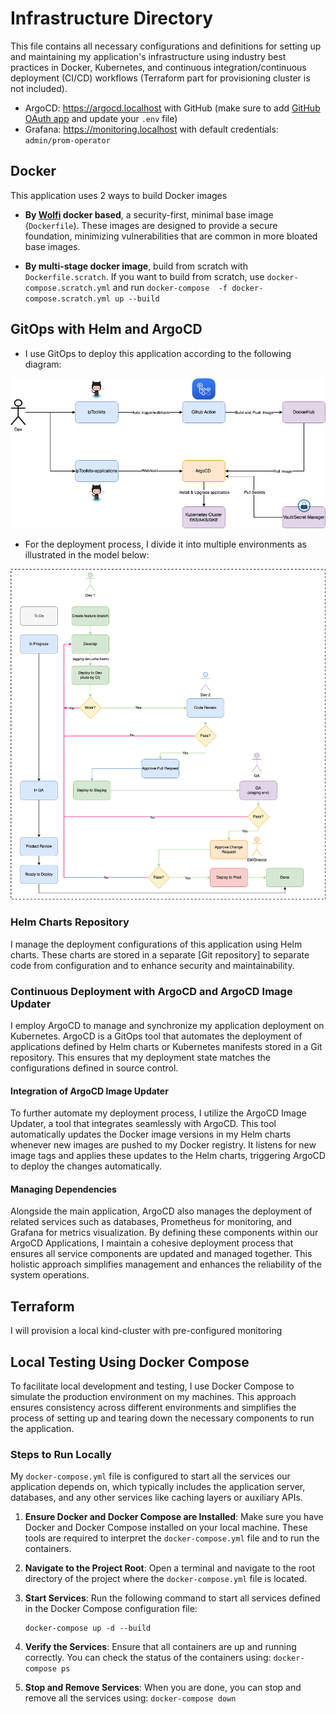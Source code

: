 # Infrastructure Directory

This file contains all necessary configurations and definitions for setting up and maintaining my application's infrastructure using industry best practices in Docker, Kubernetes, and continuous integration/continuous deployment (CI/CD) workflows (Terraform part for provisioning cluster is not included).

- ArgoCD: <https://argocd.localhost> with GitHub (make sure to add [GitHub OAuth app](https://www.infracloud.io/blogs/enabling-sso-authentication-argo-cd/) and update your `.env` file)
- Grafana: <https://monitoring.localhost> with default credentials: `admin/prom-operator`

## Docker

This application uses 2 ways to build Docker images

- **By [Wolfi](https://github.com/wolfi-dev) docker based**, a security-first, minimal base image (`Dockerfile`). These images are designed to provide a secure foundation, minimizing vulnerabilities that are common in more bloated base images.

- **By multi-stage docker image**, build from scratch with `Dockerfile.scratch`. If you want to build from scratch, use `docker-compose.scratch.yml` and run `docker-compose  -f docker-compose.scratch.yml up --build`

## GitOps with Helm and ArgoCD

- I use GitOps to deploy this application according to the following diagram:

![alt text](images/cicd.png "GitOps")

- For the deployment process, I divide it into multiple environments as illustrated in the model below:

![alt text](images/flow.png "Deployment process")

### Helm Charts Repository

I manage the deployment configurations of this application using Helm charts. These charts are stored in a separate [Git repository] to separate code from configuration and to enhance security and maintainability.

### Continuous Deployment with ArgoCD and ArgoCD Image Updater

I employ ArgoCD to manage and synchronize my application deployment on Kubernetes. ArgoCD is a GitOps tool that automates the deployment of applications defined by Helm charts or Kubernetes manifests stored in a Git repository. This ensures that my deployment state matches the configurations defined in source control.

#### Integration of ArgoCD Image Updater

To further automate my deployment process, I utilize the ArgoCD Image Updater, a tool that integrates seamlessly with ArgoCD. This tool automatically updates the Docker image versions in my Helm charts whenever new images are pushed to my Docker registry. It listens for new image tags and applies these updates to the Helm charts, triggering ArgoCD to deploy the changes automatically.

#### Managing Dependencies

Alongside the main application, ArgoCD also manages the deployment of related services such as databases, Prometheus for monitoring, and Grafana for metrics visualization. By defining these components within our ArgoCD Applications, I maintain a cohesive deployment process that ensures all service components are updated and managed together. This holistic approach simplifies management and enhances the reliability of the system operations.

## Terraform

I will provision a local kind-cluster with pre-configured monitoring

## Local Testing Using Docker Compose

To facilitate local development and testing, I use Docker Compose to simulate the production environment on my machines. This approach ensures consistency across different environments and simplifies the process of setting up and tearing down the necessary components to run the application.

### Steps to Run Locally

My `docker-compose.yml` file is configured to start all the services our application depends on, which typically includes the application server, databases, and any other services like caching layers or auxiliary APIs.

1. **Ensure Docker and Docker Compose are Installed**: Make sure you have Docker and Docker Compose installed on your local machine. These tools are required to interpret the `docker-compose.yml` file and to run the containers.
1. **Navigate to the Project Root**: Open a terminal and navigate to the root directory of the project where the `docker-compose.yml` file is located.
1. **Start Services**: Run the following command to start all services defined in the Docker Compose configuration file:

   ```shell
   docker-compose up -d --build
   ```

1. **Verify the Services**: Ensure that all containers are up and running correctly. You can check the status of the containers using: `docker-compose ps`

1. **Stop and Remove Services**: When you are done, you can stop and remove all the services using: `docker-compose down`

